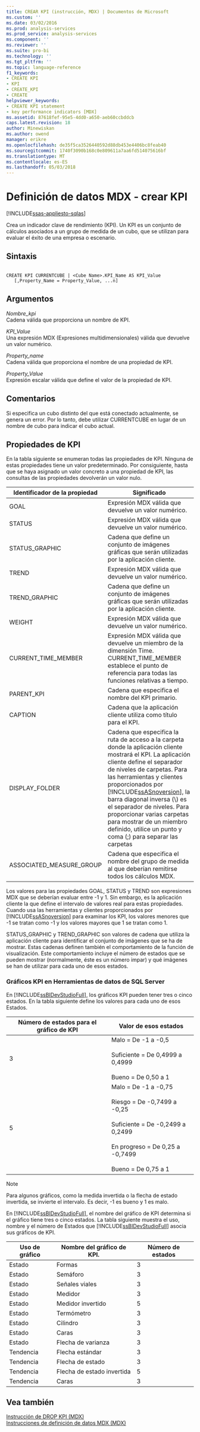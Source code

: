 ```yaml
---
title: CREAR KPI (instrucción, MDX) | Documentos de Microsoft
ms.custom: ''
ms.date: 03/02/2016
ms.prod: analysis-services
ms.prod_service: analysis-services
ms.component: ''
ms.reviewer: ''
ms.suite: pro-bi
ms.technology: ''
ms.tgt_pltfrm: ''
ms.topic: language-reference
f1_keywords:
- CREATE KPI
- KPI
- CREATE_KPI
- CREATE
helpviewer_keywords:
- CREATE KPI statement
- key performance indicators [MDX]
ms.assetid: 87618fef-95e5-4dd0-a650-aeb60ccbddcb
caps.latest.revision: 18
author: Minewiskan
ms.author: owend
manager: erikre
ms.openlocfilehash: de35f5ca3526440592d88db453e4406bc8feab40
ms.sourcegitcommit: 1740f3090b168c0e809611a7aa6fd514075616bf
ms.translationtype: MT
ms.contentlocale: es-ES
ms.lasthandoff: 05/03/2018
---
```

# <a name="mdx-data-definition---create-kpi"></a>Definición de datos MDX - crear KPI
[!INCLUDE[ssas-appliesto-sqlas](../includes/ssas-appliesto-sqlas.md)]

  Crea un indicador clave de rendimiento (KPI). Un KPI es un conjunto de cálculos asociados a un grupo de medida de un cubo, que se utilizan para evaluar el éxito de una empresa o escenario.  
  
## <a name="syntax"></a>Sintaxis  
  
```  
  
CREATE KPI CURRENTCUBE | <Cube Name>.KPI_Name AS KPI_Value  
   [,Property_Name = Property_Value, ...n]  
```  
  
## <a name="arguments"></a>Argumentos  
 *Nombre_kpi*  
 Cadena válida que proporciona un nombre de KPI.  
  
 *KPI_Value*  
 Una expresión MDX (Expresiones multidimensionales) válida que devuelve un valor numérico.  
  
 *Property_name*  
 Cadena válida que proporciona el nombre de una propiedad de KPI.  
  
 *Property_Value*  
 Expresión escalar válida que define el valor de la propiedad de KPI.  
  
## <a name="remarks"></a>Comentarios  
 Si especifica un cubo distinto del que está conectado actualmente, se genera un error. Por lo tanto, debe utilizar CURRENTCUBE en lugar de un nombre de cubo para indicar el cubo actual.  
  
## <a name="kpi-properties"></a>Propiedades de KPI   
 En la tabla siguiente se enumeran todas las propiedades de KPI. Ninguna de estas propiedades tiene un valor predeterminado. Por consiguiente, hasta que se haya asignado un valor concreto a una propiedad de KPI, las consultas de las propiedades devolverán un valor nulo.  
  
|Identificador de la propiedad|Significado|  
|-------------------------|-------------|  
|GOAL|Expresión MDX válida que devuelve un valor numérico.|  
|STATUS|Expresión MDX válida que devuelve un valor numérico.|  
|STATUS_GRAPHIC|Cadena que define un conjunto de imágenes gráficas que serán utilizadas por la aplicación cliente.|  
|TREND|Expresión MDX válida que devuelve un valor numérico.|  
|TREND_GRAPHIC|Cadena que define un conjunto de imágenes gráficas que serán utilizadas por la aplicación cliente.|  
|WEIGHT|Expresión MDX válida que devuelve un valor numérico.|  
|CURRENT_TIME_MEMBER|Expresión MDX válida que devuelve un miembro de la dimensión Time. CURRENT_TIME_MEMBER establece el punto de referencia para todas las funciones relativas a tiempo.|  
|PARENT_KPI|Cadena que especifica el nombre del KPI primario.|  
|CAPTION|Cadena que la aplicación cliente utiliza como título para el KPI.|  
|DISPLAY_FOLDER|Cadena que especifica la ruta de acceso a la carpeta donde la aplicación cliente mostrará el KPI. La aplicación cliente define el separador de niveles de carpetas. Para las herramientas y clientes proporcionados por [!INCLUDE[ssASnoversion](../includes/ssasnoversion-md.md)], la barra diagonal inversa (\\) es el separador de niveles. Para proporcionar varias carpetas para mostrar de un miembro definido, utilice un punto y coma (;) para separar las carpetas|  
|ASSOCIATED_MEASURE_GROUP|Cadena que especifica el nombre del grupo de medida al que deberían remitirse todos los cálculos MDX.|  
  
 Los valores para las propiedades GOAL, STATUS y TREND son expresiones MDX que se deberían evaluar entre -1 y 1. Sin embargo, es la aplicación cliente la que define el intervalo de valores real para estas propiedades. Cuando usa las herramientas y clientes proporcionados por [!INCLUDE[ssASnoversion](../includes/ssasnoversion-md.md)] para examinar los KPI, los valores menores que -1 se tratan como -1 y los valores mayores que 1 se tratan como 1.  
  
 STATUS_GRAPHIC y TREND_GRAPHIC son valores de cadena que utiliza la aplicación cliente para identificar el conjunto de imágenes que se ha de mostrar. Estas cadenas definen también el comportamiento de la función de visualización. Este comportamiento incluye el número de estados que se pueden mostrar (normalmente, éste es un número impar) y qué imágenes se han de utilizar para cada uno de esos estados.  
  
### <a name="kpi-graphics-in-sql-server-data-tools"></a>Gráficos KPI en Herramientas de datos de SQL Server  
 En [!INCLUDE[ssBIDevStudioFull](../includes/ssbidevstudiofull-md.md)], los gráficos KPI pueden tener tres o cinco estados. En la tabla siguiente define los valores para cada uno de esos Estados.  
  
|Número de estados para el gráfico de KPI |Valor de esos estados|  
|--------------------------------------|---------------------------|  
|3|Malo = De -1 a -0,5<br /><br /> Suficiente = De 0,4999 a 0,4999<br /><br /> Bueno = De 0,50 a 1|  
|5|Malo = De -1 a -0,75<br /><br /> Riesgo = De -0,7499 a -0,25<br /><br /> Suficiente = De -0,2499 a 0,2499<br /><br /> En progreso = De 0,25 a -0,7499<br /><br /> Bueno = De 0,75 a 1|  
  
> [!NOTE]  
>  Para algunos gráficos, como la medida invertida o la flecha de estado invertida, se invierte el intervalo. Es decir, -1 es bueno y 1 es malo.  
  
 En [!INCLUDE[ssBIDevStudioFull](../includes/ssbidevstudiofull-md.md)], el nombre del gráfico de KPI determina si el gráfico tiene tres o cinco estados. La tabla siguiente muestra el uso, nombre y el número de Estados que [!INCLUDE[ssBIDevStudioFull](../includes/ssbidevstudiofull-md.md)] asocia sus gráficos de KPI.  
  
|Uso de gráfico|Nombre del gráfico de KPI.|Número de estados|  
|--------------------|-------------------------|----------------------|  
|Estado|Formas|3|  
|Estado|Semáforo|3|  
|Estado|Señales viales|3|  
|Estado|Medidor|3|  
|Estado|Medidor invertido|5|  
|Estado|Termómetro|3|  
|Estado|Cilindro|3|  
|Estado|Caras|3|  
|Estado|Flecha de varianza|3|  
|Tendencia|Flecha estándar|3|  
|Tendencia|Flecha de estado|3|  
|Tendencia|Flecha de estado invertida|5|  
|Tendencia|Caras|3|  
  
## <a name="see-also"></a>Vea también  
 [Instrucción de DROP KPI &#40;MDX&#41;](../mdx/mdx-data-definition-drop-kpi.md)   
 [Instrucciones de definición de datos MDX &#40;MDX&#41;](../mdx/mdx-data-definition-statements-mdx.md)  
  
  
